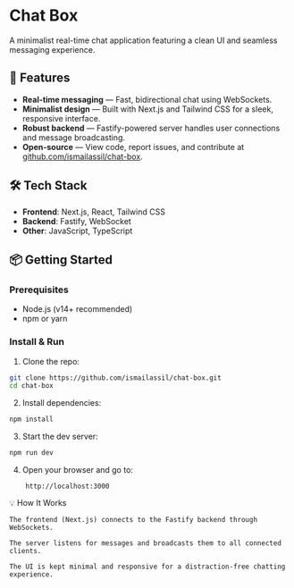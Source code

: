 # Chat Box

A minimalist real-time chat application featuring a clean UI and seamless messaging experience.

## 🚀 Features
- **Real-time messaging** — Fast, bidirectional chat using WebSockets.
- **Minimalist design** — Built with Next.js and Tailwind CSS for a sleek, responsive interface.
- **Robust backend** — Fastify-powered server handles user connections and message broadcasting.
- **Open-source** — View code, report issues, and contribute at [github.com/ismailassil/chat-box](https://github.com/ismailassil/chat-box).

## 🛠️ Tech Stack
- **Frontend**: Next.js, React, Tailwind CSS  
- **Backend**: Fastify, WebSocket  
- **Other**: JavaScript, TypeScript

## 📦 Getting Started

### Prerequisites
- Node.js (v14+ recommended)
- npm or yarn

### Install & Run
1. Clone the repo:
```bash
git clone https://github.com/ismailassil/chat-box.git
cd chat-box
```

2. Install dependencies:

```bash
npm install
```

3. Start the dev server:

```bash
npm run dev
```

4. Open your browser and go to:

```
    http://localhost:3000
```

💡 How It Works

    The frontend (Next.js) connects to the Fastify backend through WebSockets.

    The server listens for messages and broadcasts them to all connected clients.

    The UI is kept minimal and responsive for a distraction-free chatting experience.

